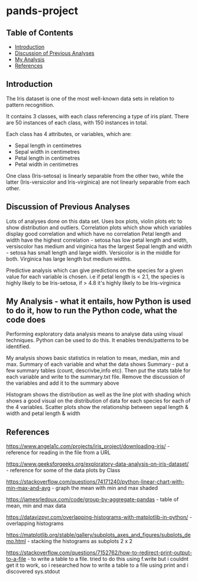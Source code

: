 # **pands-project**

## **Table of Contents**

- [Introduction](#introduction)
- [Discussion of Previous Analyses](#discussion-of-previous-analyses)
- [My Analysis](#my-analysis---what-it-entails-how-python-is-used-to-do-it-how-to-run-the-python-code)
- [References](#references)

## **Introduction** ##

The Iris dataset is one of the most well-known data sets in relation to pattern recognition.

It contains 3 classes, with each class referencing a type of iris plant. There are 50 instances of each class, with 150 instances in total.

Each class has 4 attributes, or variables, which are:

- Sepal length in centimetres
- Sepal width in centimetres
- Petal length in centimetres
- Petal width in centimetres

One class (Iris-setosa) is linearly separable from the other two, while the latter (Iris-versicolor and Iris-virginica) are not linearly separable from each other.

 

## **Discussion of Previous Analyses** ##

Lots of analyses done on this data set.
Uses box plots, violin plots etc to show distribution and outliers. 
Correlation plots which show which variables display good correlation and which have no correlation
Petal length and width have the highest correlation - setosa has low petal length and width, versiscolor has medium and virginica has the largest
Sepal length and width - setosa has small length and large width. Versicolor is in the middle for both. Virginica has large length but medium widths.

Predictive analysis which can give predictions on the species for a given value for each variable is chosen. 
i.e if petal length is < 2.1, the species is highly likely to be Iris-setosa, if > 4.8 it's highly likely to be Iris-virginica





## **My Analysis - what it entails, how Python is used to do it, how to run the Python code, what the code does** ##

Performing exploratory data analysis means to analyse data using visual techniques. Python can be used to do this. It enables trends/patterns to be identified.

My analysis shows basic statistics in relation to mean, median, min and max.
Summary of each variable and what the data shows
Summary - put a few summary tables (count, descrivbe,info etc). Then put the stats table for each variable and write to the summary.txt file.
Remove the discussion of the variables and add it to the summary above

Histogram shows the distribution as well as the line plot with shading which shows a good visual on the distribution of data for each species for each of the 4 variables.
Scatter plots show the relationship between sepal length & width and petal length & width

## **References**


https://www.angela1c.com/projects/iris_project/downloading-iris/  - reference for reading in the file from a URL

https://www.geeksforgeeks.org/exploratory-data-analysis-on-iris-dataset/ - reference for some of the data plots by Class

https://stackoverflow.com/questions/74171240/python-linear-chart-with-min-max-and-avg - graph the mean with min and max shaded

https://jamesrledoux.com/code/group-by-aggregate-pandas - table of mean, min and max data

https://datavizpyr.com/overlapping-histograms-with-matplotlib-in-python/ - overlapping histograms

https://matplotlib.org/stable/gallery/subplots_axes_and_figures/subplots_demo.html - stacking the histograms as subplots 2 x 2

https://stackoverflow.com/questions/7152762/how-to-redirect-print-output-to-a-file - to write a table to a file. tried to do this
using f.write but i couldnt get it to work, so i researched how to write a table to a file using print and i discovered sys.stdout
